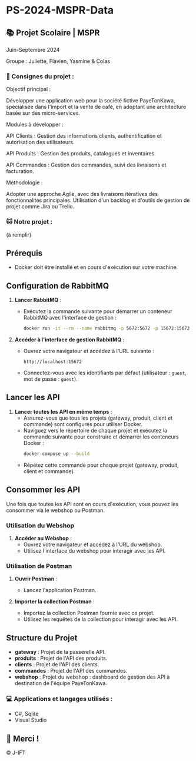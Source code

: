 # PS-2024-MSPR-Data

## 📚 Projet Scolaire | MSPR

Juin-Septembre 2024

Groupe : Juliette, Flavien, Yasmine & Colas

### 📌 Consignes du projet : 

Objectif principal : 

Développer une application web pour la société fictive PayeTonKawa, spécialisée dans l'import et la vente de café, en adoptant une architecture basée sur des micro-services.

Modules à développer :

API Clients : Gestion des informations clients, authentification et autorisation des utilisateurs.

API Produits : Gestion des produits, catalogues et inventaires.

API Commandes : Gestion des commandes, suivi des livraisons et facturation.

Méthodologie : 

Adopter une approche Agile, avec des livraisons itératives des fonctionnalités principales. Utilisation d'un backlog et d'outils de gestion de projet comme Jira ou Trello.


### 🐱 Notre projet :

(à remplir)

## Prérequis

- Docker doit être installé et en cours d'exécution sur votre machine.

## Configuration de RabbitMQ

1. **Lancer RabbitMQ** :
   - Exécutez la commande suivante pour démarrer un conteneur RabbitMQ avec l'interface de gestion :
     ```sh
     docker run -it --rm --name rabbitmq -p 5672:5672 -p 15672:15672 rabbitmq:4.0-management
     ```

2. **Accéder à l'interface de gestion RabbitMQ** :
   - Ouvrez votre navigateur et accédez à l'URL suivante :
     ```
     http://localhost:15672
     ```
   - Connectez-vous avec les identifiants par défaut (utilisateur : `guest`, mot de passe : `guest`).

## Lancer les API

1. **Lancer toutes les API en même temps** :
   - Assurez-vous que tous les projets (gateway, produit, client et commande) sont configurés pour utiliser Docker.
   - Naviguez vers le répertoire de chaque projet et exécutez la commande suivante pour construire et démarrer les conteneurs Docker :
     ```sh
     docker-compose up --build
     ```
   - Répétez cette commande pour chaque projet (gateway, produit, client et commande).

## Consommer les API

Une fois que toutes les API sont en cours d'exécution, vous pouvez les consommer via le webshop ou Postman.

### Utilisation du Webshop

1. **Accéder au Webshop** :
   - Ouvrez votre navigateur et accédez à l'URL du webshop.
   - Utilisez l'interface du webshop pour interagir avec les API.

### Utilisation de Postman

1. **Ouvrir Postman** :
   - Lancez l'application Postman.

2. **Importer la collection Postman** :
   - Importez la collection Postman fournie avec ce projet.
   - Utilisez les requêtes de la collection pour interagir avec les API.

## Structure du Projet

- **gateway** : Projet de la passerelle API.
- **produits** : Projet de l'API des produits.
- **clients** : Projet de l'API des clients.
- **commandes** : Projet de l'API des commandes.
- **webshop** : Projet du webshop : dashboard de gestion des API à destination de l'équipe PayeTonKawa.


### 💻 Applications et langages utilisés :

- C#, Sqlite
- Visual Studio


## 🌸 Merci !
© J-IFT
